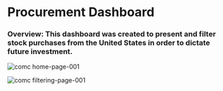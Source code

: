# Procurement Dashboard
### Overview: This dashboard was created to present and filter stock purchases from the United States in order to dictate future investment.

![comc home-page-001](https://user-images.githubusercontent.com/99413257/157269608-462a5676-7aea-41f5-931e-a801aec0ec1a.jpg)

![comc filtering-page-001](https://user-images.githubusercontent.com/99413257/157269295-779d2dbe-17e2-42c1-9fdf-1a3abf311814.jpg)
